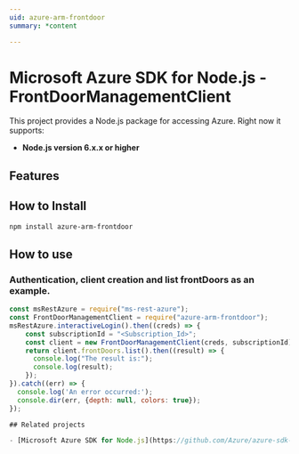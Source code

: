 ```yaml
---
uid: azure-arm-frontdoor
summary: *content

---
```

# Microsoft Azure SDK for Node.js - FrontDoorManagementClient
This project provides a Node.js package for accessing Azure. Right now it supports:
- **Node.js version 6.x.x or higher**

## Features


## How to Install

```bash
npm install azure-arm-frontdoor
```

## How to use

### Authentication, client creation and list frontDoors as an example.

```javascript
const msRestAzure = require("ms-rest-azure");
const FrontDoorManagementClient = require("azure-arm-frontdoor");
msRestAzure.interactiveLogin().then((creds) => {
    const subscriptionId = "<Subscription_Id>";
    const client = new FrontDoorManagementClient(creds, subscriptionId);
    return client.frontDoors.list().then((result) => {
      console.log("The result is:");
      console.log(result);
    });
}).catch((err) => {
  console.log('An error occurred:');
  console.dir(err, {depth: null, colors: true});
});

## Related projects

- [Microsoft Azure SDK for Node.js](https://github.com/Azure/azure-sdk-for-node)
